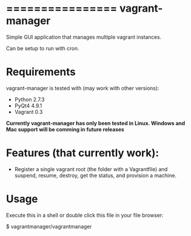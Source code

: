 ================
vagrant-manager
================

Simple GUI application that manages multiple vagrant instances.

Can be setup to run with cron.

Requirements
============

vagrant-manager is tested with (may work with other versions):

* Python 2.7.3
* PyQt4 4.9.1
* Vagrant 0.3

**Currently vagrant-manager has only been tested in Linux. Windows and Mac support
will be comming in future releases**
    
Features (that currently work):
===============================

* Register a single vagrant root (the folder with a Vagrantfile) and suspend, resume, destroy, get the status, and provision a machine.

Usage
============

Execute this in a shell or double click this file in your file browser:

$ vagrantmanager/vagrantmanager